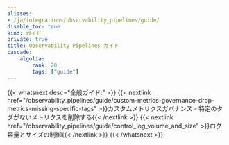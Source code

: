 ```yaml
---
aliases:
- /ja/integrations/observability_pipelines/guide/
disable_toc: true
kind: ガイド
private: true
title: Observability Pipelines ガイド
cascade:
    algolia:
        rank: 20
        tags: ["guide"]
---
```


{{< whatsnext desc="全般ガイド:" >}}
    {{< nextlink href="/observability_pipelines/guide/custom-metrics-governance-drop-metrics-missing-specific-tags" >}}カスタムメトリクスガバナンス - 特定のタグがないメトリクスを削除する{{< /nextlink >}}
    {{< nextlink href="/observability_pipelines/guide/control_log_volume_and_size" >}}ログ容量とサイズの制御{{< /nextlink >}}
{{< /whatsnext >}}
